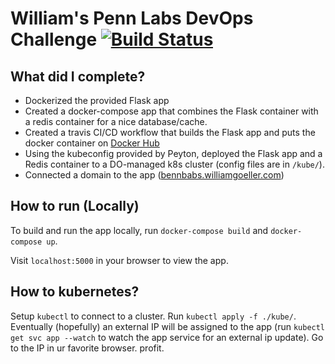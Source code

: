 # William's Penn Labs DevOps Challenge  [![Build Status](https://travis-ci.com/KeenWill/PennLabs-DevOps-Challenge.svg?branch=master)](https://travis-ci.com/KeenWill/PennLabs-DevOps-Challenge)

## What did I complete?
- Dockerized the provided Flask app
- Created a docker-compose app that combines the Flask container with a redis container for a nice database/cache.
- Created a travis CI/CD workflow that builds the Flask app and puts the docker container on [Docker Hub](https://hub.docker.com/repository/docker/williamgoeller/pennlabs_devops_challenge)
- Using the kubeconfig provided by Peyton, deployed the Flask app and a Redis container to a DO-managed k8s cluster (config files are in `/kube/`).
- Connected a domain to the app ([bennbabs.williamgoeller.com](https://bennbabs.williamgoeller.com))

## How to run (Locally)

To build and run the app locally, run `docker-compose build` and `docker-compose up`.

Visit `localhost:5000` in your browser to view the app.

## How to kubernetes?

Setup `kubectl` to connect to a cluster. Run `kubectl apply -f ./kube/`. Eventually (hopefully) an external IP will be assigned to the app (run `kubectl get svc app --watch` to watch the app service for an external ip update). Go to the IP in ur favorite browser. profit.
